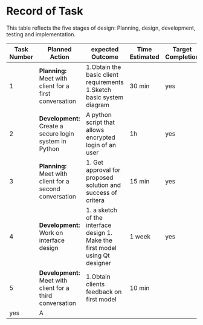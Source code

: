 
Record of Task
===============

This table reflects the five stages of design: Planning, design, development, testing and implementation.

| Task Number |  Planned Action |  expected Outcome  | Time Estimated | Target Completion | Criteria |
|-------------|-----------------|--------------------|----------------|-------------------|----------|
|     1       | **Planning:** Meet with client for a first conversation | 1.Obtain the basic client requirements 1.Sketch basic system diagram | 30 min |    yes         | A   |
|     2       | **Development:** Create a secure login system in Python| A python script that allows encrypted login of an user| 1h| yes |A|
|     3       | **Planning:** Meet with client for a second conversation| 1. Get approval for proposed solution and success of critera | 15 min |  yes  | A |
|     4       |  **Development:** Work on interface design | 1. a sketch of the interface design 1. Make the first model using Qt designer| 1 week | yes | A |
|      5      | **Development:** Meet with client for a third conversation |1.Obtain clients feedback on first model | 10 min | 
yes| A  |
